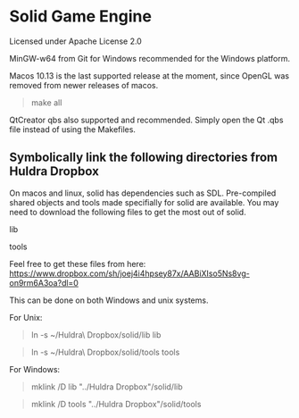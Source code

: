 # Solid Game Engine

Licensed under Apache License 2.0

MinGW-w64 from Git for Windows recommended for the Windows platform.

Macos 10.13 is the last supported release at the moment, since OpenGL was removed from newer releases of macos.

> make all

QtCreator qbs also supported and recommended. Simply open the Qt .qbs file instead of using the Makefiles.

## Symbolically link the following directories from Huldra Dropbox

On macos and linux, solid has dependencies such as SDL. Pre-compiled shared objects and tools made specifially for solid are available. You may need to download the following files to get the most out of solid.

lib

tools

Feel free to get these files from here: https://www.dropbox.com/sh/joej4i4hpsey87x/AABiXIso5Ns8vg-on9rm6A3oa?dl=0

This can be done on both Windows and unix systems.

For Unix:

> ln -s ~/Huldra\ Dropbox/solid/lib lib

> ln -s ~/Huldra\ Dropbox/solid/tools tools

For Windows:

> mklink /D lib "../Huldra Dropbox"/solid/lib

> mklink /D tools "../Huldra Dropbox"/solid/tools
